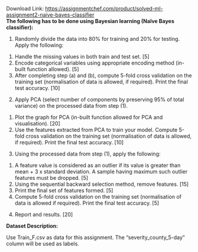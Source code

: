 Download Link: https://assignmentchef.com/product/solved-ml-assignment2-naive-bayes-classifier
<br>
<strong>The following has to be done using Bayesian learning (Naïve Bayes classifier):</strong>

1) Randomly divide the data into 80% for training and 20% for testing. Apply the following:

<ol>

 <li>Handle the missing values in both train and test set. [5]</li>

 <li>Encode categorical variables using appropriate encoding method (in-built function allowed). [5]</li>

 <li>After completing step (a) and (b), compute 5-fold cross validation on the training set (normalisation of data is allowed, if required). Print the final test accuracy. [10]</li>

</ol>

2) Apply PCA (select number of components by preserving 95% of total variance) on the processed data from step (1).

<ol>

 <li>Plot the graph for PCA (in-built function allowed for PCA and visualisation). [20]</li>

 <li>Use the features extracted from PCA to train your model. Compute 5-fold cross validation on the training set (normalisation of data is allowed, if required). Print the final test accuracy. [10]</li>

</ol>

3) Using the processed data from step (1), apply the following:

<ol>

 <li>A feature value is considered as an outlier if its value is greater than mean + 3 x standard deviation. A sample having maximum such outlier features must be dropped. [5]</li>

 <li>Using the sequential backward selection method, remove features. [15]</li>

 <li>Print the final set of features formed. [5]</li>

 <li>Compute 5-fold cross validation on the training set (normalisation of data is allowed if required). Print the final test accuracy. [5]</li>

</ol>

4) Report and results. [20]

<strong>Dataset Description:</strong>

Use Train_F.csv as data for this assignment. The “severity_county_5-day” column will be used as labels.